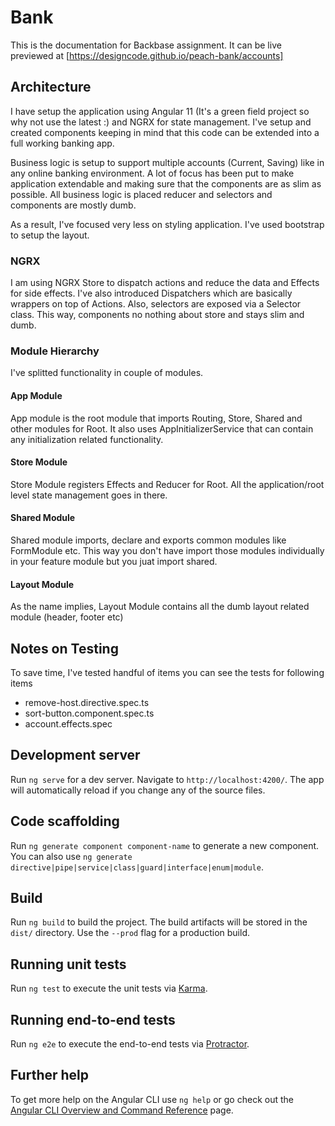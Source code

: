 # Bank

This is the documentation for Backbase assignment. It can be live previewed at [https://designcode.github.io/peach-bank/accounts]

## Architecture

I have setup the application using Angular 11 (It's a green field project so why not use the latest :) and NGRX for state management.
I've setup and created components keeping in mind that this code can be extended into a full working banking app.

Business logic is setup to support multiple accounts (Current, Saving) like in any online banking environment. A lot of focus has been
put to make application extendable and making sure that the components are as slim as possible. All business logic is placed reducer and
selectors and components are mostly dumb.

As a result, I've focused very less on styling application. I've used bootstrap to setup the layout.

### NGRX

I am using NGRX Store to dispatch actions and reduce the data and Effects for side effects. I've also introduced Dispatchers which are
basically wrappers on top of Actions. Also, selectors are exposed via a Selector class. This way, components no nothing about store and
stays slim and dumb.

### Module Hierarchy

I've splitted functionality in couple of modules.

#### App Module

App module is the root module that imports Routing, Store, Shared and other modules for Root. It also uses AppInitializerService that can contain
any initialization related functionality.

#### Store Module

Store Module registers Effects and Reducer for Root. All the application/root level state management goes in there.

#### Shared Module

Shared module imports, declare and exports common modules like FormModule etc. This way you don't have import those modules individually in your feature
module but you juat import shared.

#### Layout Module

As the name implies, Layout Module contains all the dumb layout related module (header, footer etc)

## Notes on Testing

To save time, I've tested handful of items you can see the tests for following items

- remove-host.directive.spec.ts
- sort-button.component.spec.ts
- account.effects.spec

## Development server

Run `ng serve` for a dev server. Navigate to `http://localhost:4200/`. The app will automatically reload if you change any of the source files.

## Code scaffolding

Run `ng generate component component-name` to generate a new component. You can also use `ng generate directive|pipe|service|class|guard|interface|enum|module`.

## Build

Run `ng build` to build the project. The build artifacts will be stored in the `dist/` directory. Use the `--prod` flag for a production build.

## Running unit tests

Run `ng test` to execute the unit tests via [Karma](https://karma-runner.github.io).

## Running end-to-end tests

Run `ng e2e` to execute the end-to-end tests via [Protractor](http://www.protractortest.org/).

## Further help

To get more help on the Angular CLI use `ng help` or go check out the [Angular CLI Overview and Command Reference](https://angular.io/cli) page.
